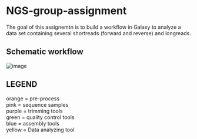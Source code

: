 # NGS-group-assignment
The goal of this assignemtn is to build a workflow in Galaxy to analyze a data set containing several shortreads (forward and reverse) and longreads.


## Schematic workflow
![image](https://user-images.githubusercontent.com/127868974/227212222-419403fa-e747-438c-aeb0-6e1dedd38ff6.png)

## LEGEND
orange = pre-process
<br>
pink = sequence samples
<br>
purple = trimming tools
<br>
green = quality control tools
<br>
blue = assembly tools
<br>
yellow = Data analyzing tool
